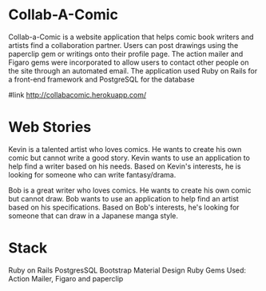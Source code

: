 # Collab-A-Comic
Collab-a-Comic is a website application that helps comic book writers and artists find a collaboration partner. Users can post drawings using the paperclip gem or writings onto their profile page. The action mailer and Figaro gems were incorporated to allow users to contact other people on the site through an automated email. The application used Ruby on Rails for a front-end framework and PostgreSQL for the database

#link
http://collabacomic.herokuapp.com/

# Web Stories
Kevin is a talented artist who loves comics. He wants to create his own comic but cannot write a good story. Kevin wants to use an application to help find a writer based on his needs. Based on Kevin's interests, he is looking for someone who can write fantasy/drama.

Bob is a great writer who loves comics. He wants to create his own comic but cannot draw. Bob wants to use an application to help find an artist based on his specifications. Based on Bob's interests, he's looking for someone that can draw in a Japanese manga style.

# Stack
Ruby on Rails
PostgresSQL
Bootstrap
Material Design
Ruby Gems Used: Action Mailer, Figaro and paperclip
